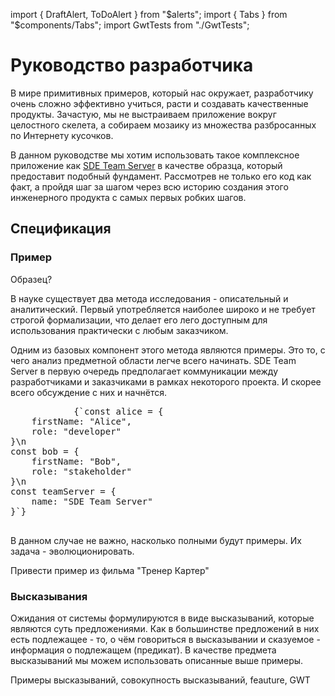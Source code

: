 import { DraftAlert, ToDoAlert } from "$alerts";
import { Tabs } from "$components/Tabs";
import GwtTests from "./GwtTests";

<DraftAlert />

# Руководство разработчика

В мире примитивных примеров, который нас окружает, разработчику очень сложно эффективно учиться, расти и создавать качественные продукты. Зачастую, мы не выстраиваем приложение вокруг целостного скелета, а собираем мозаику из множества разбросанных по Интернету кусочков.

В данном руководстве мы хотим использовать такое комплексное приложение как [SDE Team Server](/ru/apps/team-server) в качестве образца, который предоставит подобный фундамент. Рассмотрев не только его код как факт, а пройдя шаг за шагом через всю историю создания этого инженерного продукта с самых первых робких шагов.

## Спецификация

### Пример

<ToDoAlert>Образец?</ToDoAlert>

В науке существует два метода исследования - описательный и аналитический. Первый употребляется наиболее широко и не требует строгой формализации, что делает его лего доступным для использования практически с любым заказчиком.

Одним из базовых компонент этого метода являются примеры. Это то, с чего анализ предметной области легче всего начинать. SDE Team Server в первую очередь предполагает коммуникации между разработчиками и заказчиками в рамках некоторого проекта. И скорее всего обсуждение с них и начнётся.

<Tabs>
    <Tab caption="Typescript">
        <pre>
            {`const alice = {
    firstName: "Alice",
    role: "developer"
}\n
const bob = {
    firstName: "Bob",
    role: "stakeholder"
}\n
const teamServer = {
    name: "SDE Team Server"
}`}
        </pre>
    </Tab>
    <Tab caption="Rust" />
    <Tab caption="F#" />
</Tabs>

В данном случае не важно, насколько полными будут примеры. Их задача - эволюционировать.

<ToDoAlert>Привести пример из фильма "Тренер Картер"</ToDoAlert>

### Высказывания

Ожидания от системы формулируются в виде высказываний, которые являются суть предложениями. Как в большинстве предложений в них есть подлежащее - то, о чём говориться в высказывании и сказуемое - информация о подлежащем (предикат). В качестве предмета высказываний мы можем использовать описанные выше примеры.

<ToDoAlert>Примеры высказываний, совокупность высказываний, feauture, GWT</ToDoAlert>

<GwtTests />
